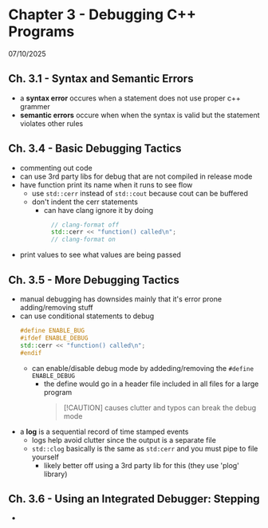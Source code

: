 # Chapter 3 - Debugging C++ Programs

07/10/2025
## Ch. 3.1 - Syntax and Semantic Errors
- a **syntax error** occures when a statement does not use proper c++ grammer
- **semantic errors** occure when when the syntax is valid but the statement violates other rules


## Ch. 3.4 - Basic Debugging Tactics
- commenting out code
- can use 3rd party libs for debug that are not compiled in release mode
- have function print its name when it runs to see flow
  - use ```std::cerr``` instead of ```std::cout``` because cout can be buffered
  - don't indent the cerr statements
    - can have clang ignore it by doing
      ```c++
        // clang-format off
        std::cerr << "function() called\n";
        // clang-format on
        ```
- print values to see what values are being passed


## Ch. 3.5 - More Debugging Tactics
- manual debugging has downsides mainly that it's error prone adding/removing stuff
- can use conditional statements to debug
  ```c++
  #define ENABLE_BUG
  #ifdef ENABLE_DEBUG
  std::cerr << "function() called\n";
  #endif
  ```
  - can enable/disable debug mode by addeding/removing the ```#define ENABLE_DEBUG```
    - the define would go in a header file included in all files for a large program
      >[!CAUTION] causes clutter and typos can break the debug mode
- a **log** is a sequential record of time stamped events
  - logs help avoid clutter since the output is a separate file
  - ```std::clog``` basically is the same as ```std:cerr``` and you must pipe to file yourself
    - likely better off using a 3rd party lib for this (they use 'plog' library)

## Ch. 3.6 - Using an Integrated Debugger: Stepping
- 

